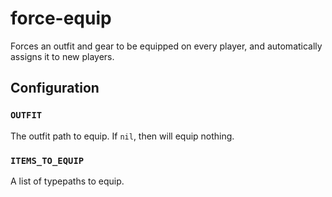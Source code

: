 # force-equip

Forces an outfit and gear to be equipped on every player, and automatically assigns it to new players.

## Configuration

### `OUTFIT`
The outfit path to equip. If `nil`, then will equip nothing.

### `ITEMS_TO_EQUIP`
A list of typepaths to equip.
